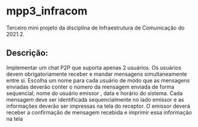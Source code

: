 # mpp3_infracom
Terceiro mini projeto da disciplina de Infraestrutura de Comunicação do 2021.2.


## Descrição:
Implementar um chat P2P que suporta apenas 2 usuários. Os usuários devem obrigatoriamente receber e mandar mensagens simultaneamente entre si. Escolha um nome para cada usuário de modo que as mensagens enviadas deverão conter o número da mensagem enviada de forma sequencial, nome do usuário emissor , data e horário do sistema. Cada mensagem deve ser identificada sequencialmente no lado emissor e as informações deverão ser impressas na tela do receptor. O emissor deverá receber a confirmação de mensagem recebida e imprimir essa informação na tela
